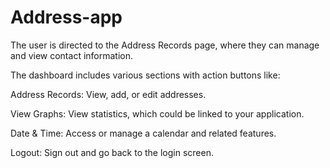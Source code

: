 # Address-app
The user is directed to the Address Records page, where they can manage and view contact information.

The dashboard includes various sections with action buttons like:

Address Records: View, add, or edit addresses.

View Graphs: View statistics, which could be linked to your application.

Date & Time: Access or manage a calendar and related features.

Logout: Sign out and go back to the login screen.
